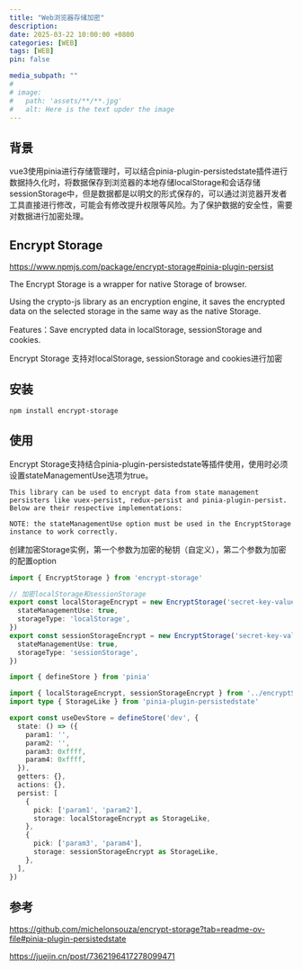 ```yaml
---
title: "Web浏览器存储加密"
description: 
date: 2025-03-22 10:00:00 +0800
categories: [WEB]
tags: [WEB]
pin: false

media_subpath: ""
#
# image:
#   path: 'assets/**/**.jpg'
#   alt: Here is the text upder the image
---
```


## 背景
vue3使用pinia进行存储管理时，可以结合pinia-plugin-persistedstate插件进行数据持久化时，将数据保存到浏览器的本地存储localStorage和会话存储sessionStorage中，但是数据都是以明文的形式保存的，可以通过浏览器开发者工具直接进行修改，可能会有修改提升权限等风险。为了保护数据的安全性，需要对数据进行加密处理。

## Encrypt Storage
https://www.npmjs.com/package/encrypt-storage#pinia-plugin-persist  

The Encrypt Storage is a wrapper for native Storage of browser.

Using the crypto-js library as an encryption engine, it saves the encrypted data on the selected storage in the same way as the native Storage.

Features：Save encrypted data in localStorage, sessionStorage and cookies.

Encrypt Storage 支持对localStorage, sessionStorage and cookies进行加密

## 安装
```
npm install encrypt-storage
```

## 使用
Encrypt Storage支持结合pinia-plugin-persistedstate等插件使用，使用时必须设置stateManagementUse选项为true。
```
This library can be used to encrypt data from state management persisters like vuex-persist, redux-persist and pinia-plugin-persist. Below are their respective implementations:

NOTE: the stateManagementUse option must be used in the EncryptStorage instance to work correctly.
```

创建加密Storage实例，第一个参数为加密的秘钥（自定义），第二个参数为加密的配置option
```ts
import { EncryptStorage } from 'encrypt-storage'

// 加密localStorage和sessionStorage
export const localStorageEncrypt = new EncryptStorage('secret-key-value-local', {
  stateManagementUse: true,
  storageType: 'localStorage',
})
export const sessionStorageEncrypt = new EncryptStorage('secret-key-value-session', {
  stateManagementUse: true,
  storageType: 'sessionStorage',
})

```

```ts
import { defineStore } from 'pinia'

import { localStorageEncrypt, sessionStorageEncrypt } from '../encryptStorage/encryptStorage'
import type { StorageLike } from 'pinia-plugin-persistedstate'

export const useDevStore = defineStore('dev', {
  state: () => ({
    param1: '',
    param2: '',
    param3: 0xffff,
    param4: 0xffff,
  }),
  getters: {},
  actions: {},
  persist: [
    {
      pick: ['param1', 'param2'],
      storage: localStorageEncrypt as StorageLike,
    },
    {
      pick: ['param3', 'param4'],
      storage: sessionStorageEncrypt as StorageLike,
    },
  ],
})

```

## 参考
https://github.com/michelonsouza/encrypt-storage?tab=readme-ov-file#pinia-plugin-persistedstate

https://juejin.cn/post/7362196417278099471
